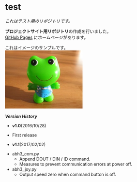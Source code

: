 # test
_これはテスト用のリポジトリです。_

**プロジェクトサイト用リポジトリ**の作成を行いました。 <br>
[GitHub Pages](https://furusawata.github.io/test/)
にホームページがあります。<br>

これはイメージのサンプルです。<br>
![Alt text](img/frog.jpg "カエル")

**_Version History_**
* __v1.0__(2016/10/28)
 - First release
* __v1.1__(2017/02/02)
 - abh3_com.py
   + Append DOUT / DIN / ID command.
    + Measures to prevent communication errors at power off.
 - abh3_joy.py
   + Output speed zero when command button is off.
